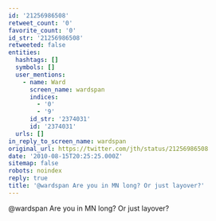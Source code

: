 ```yaml
---
id: '21256986508'
retweet_count: '0'
favorite_count: '0'
id_str: '21256986508'
retweeted: false
entities:
  hashtags: []
  symbols: []
  user_mentions:
    - name: Ward
      screen_name: wardspan
      indices:
        - '0'
        - '9'
      id_str: '2374031'
      id: '2374031'
  urls: []
in_reply_to_screen_name: wardspan
original_url: https://twitter.com/jth/status/21256986508
date: '2010-08-15T20:25:25.000Z'
sitemap: false
robots: noindex
reply: true
title: '@wardspan Are you in MN long? Or just layover?'
---
```


@wardspan Are you in MN long? Or just layover?